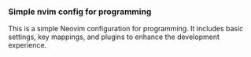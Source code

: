 ### Simple nvim config for programming


This is a simple Neovim configuration for programming. It includes basic settings, key mappings, and plugins to enhance the development experience.













